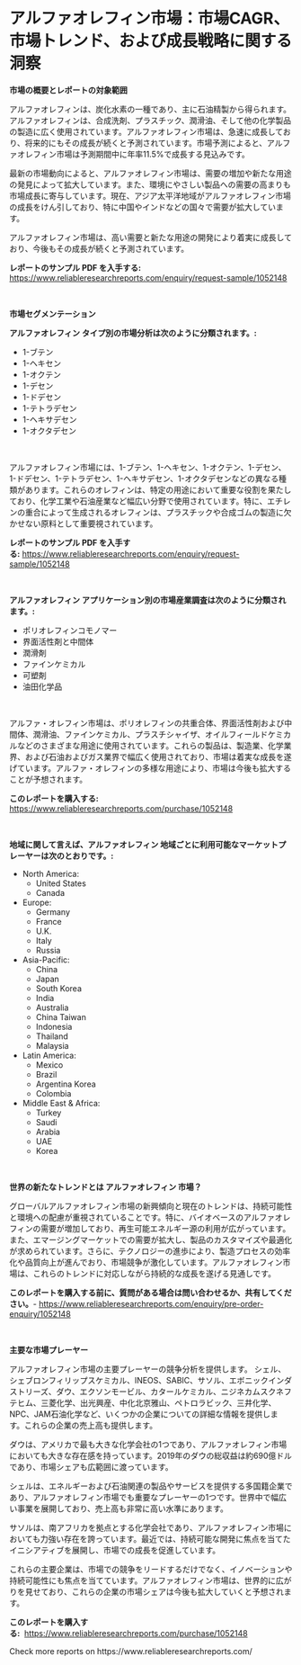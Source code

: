 <p><h1>アルファオレフィン市場：市場CAGR、市場トレンド、および成長戦略に関する洞察</h1></p><p><strong>市場の概要とレポートの対象範囲</strong></p>
<p><p>アルファオレフィンは、炭化水素の一種であり、主に石油精製から得られます。アルファオレフィンは、合成洗剤、プラスチック、潤滑油、そして他の化学製品の製造に広く使用されています。アルファオレフィン市場は、急速に成長しており、将来的にもその成長が続くと予測されています。市場予測によると、アルファオレフィン市場は予測期間中に年率11.5%で成長する見込みです。</p><p>最新の市場動向によると、アルファオレフィン市場は、需要の増加や新たな用途の発見によって拡大しています。また、環境にやさしい製品への需要の高まりも市場成長に寄与しています。現在、アジア太平洋地域がアルファオレフィン市場の成長をけん引しており、特に中国やインドなどの国々で需要が拡大しています。</p><p>アルファオレフィン市場は、高い需要と新たな用途の開発により着実に成長しており、今後もその成長が続くと予測されています。</p></p>
<p><strong>レポートのサンプル PDF を入手する:</strong> <a href="https://www.reliableresearchreports.com/enquiry/request-sample/1052148">https://www.reliableresearchreports.com/enquiry/request-sample/1052148</a></p>
<p>&nbsp;</p>
<p><strong>市場セグメンテーション</strong></p>
<p><strong>アルファオレフィン タイプ別の市場分析は次のように分類されます。:</strong></p>
<p><ul><li>1-ブテン</li><li>1-ヘキセン</li><li>1-オクテン</li><li>1-デセン</li><li>1-ドデセン</li><li>1-テトラデセン</li><li>1-ヘキサデセン</li><li>1-オクタデセン</li></ul></p>
<p>&nbsp;</p>
<p><p>アルファオレフィン市場には、1-ブテン、1-ヘキセン、1-オクテン、1-デセン、1-ドデセン、1-テトラデセン、1-ヘキサデセン、1-オクタデセンなどの異なる種類があります。これらのオレフィンは、特定の用途において重要な役割を果たしており、化学工業や石油産業など幅広い分野で使用されています。特に、エチレンの重合によって生成されるオレフィンは、プラスチックや合成ゴムの製造に欠かせない原料として重要視されています。</p></p>
<p><strong>レポートのサンプル PDF を入手する:</strong>&nbsp;<a href="https://www.reliableresearchreports.com/enquiry/request-sample/1052148">https://www.reliableresearchreports.com/enquiry/request-sample/1052148</a></p>
<p>&nbsp;</p>
<p><strong> アルファオレフィン アプリケーション別の市場産業調査は次のように分類されます。:</strong></p>
<p><ul><li>ポリオレフィンコモノマー</li><li>界面活性剤と中間体</li><li>潤滑剤</li><li>ファインケミカル</li><li>可塑剤</li><li>油田化学品</li></ul></p>
<p>&nbsp;</p>
<p><p>アルファ・オレフィン市場は、ポリオレフィンの共重合体、界面活性剤および中間体、潤滑油、ファインケミカル、プラスチシャイザ、オイルフィールドケミカルなどのさまざまな用途に使用されています。これらの製品は、製造業、化学業界、および石油およびガス業界で幅広く使用されており、市場は着実な成長を遂げています。アルファ・オレフィンの多様な用途により、市場は今後も拡大することが予想されます。</p></p>
<p><strong>このレポートを購入する:</strong>&nbsp; <a href="https://www.reliableresearchreports.com/purchase/1052148">https://www.reliableresearchreports.com/purchase/1052148</a></p>
<p>&nbsp;</p>
<p><strong>地域に関して言えば、アルファオレフィン 地域ごとに利用可能なマーケットプレーヤーは次のとおりです。:</strong></p>
<p><ul>
    <li>
        North America:
        <ul>
            <li>United States</li>
            <li>Canada</li>
        </ul>
    </li>
    <li>
        Europe:
        <ul>
            <li>Germany</li>
            <li>France</li>
            <li>U.K.</li>
            <li>Italy</li>
            <li>Russia</li>
        </ul>
    </li>
    <li>
        Asia-Pacific:
        <ul>
            <li>China</li>
            <li>Japan</li>
            <li>South Korea</li>
            <li>India</li>
            <li>Australia</li>
            <li>China Taiwan</li>
            <li>Indonesia</li>
            <li>Thailand</li>
            <li>Malaysia</li>
        </ul>
    </li>
    <li>
        Latin America:
        <ul>
            <li>Mexico</li>
            <li>Brazil</li>
            <li>Argentina Korea</li>
            <li>Colombia</li>
        </ul>
    </li>
    <li>
        Middle East & Africa:
        <ul>
            <li>Turkey</li>
            <li>Saudi</li>
            <li>Arabia</li>
            <li>UAE</li>
            <li>Korea</li>
        </ul>
    </li>
    </ul></p>
<p>&nbsp;</p>
<p><strong>世界の新たなトレンドとは アルファオレフィン 市場？</strong></p>
<p><p>グローバルアルファオレフィン市場の新興傾向と現在のトレンドは、持続可能性と環境への配慮が重視されていることです。特に、バイオベースのアルファオレフィンの需要が増加しており、再生可能エネルギー源の利用が広がっています。また、エマージングマーケットでの需要が拡大し、製品のカスタマイズや最適化が求められています。さらに、テクノロジーの進歩により、製造プロセスの効率化や品質向上が進んでおり、市場競争が激化しています。アルファオレフィン市場は、これらのトレンドに対応しながら持続的な成長を遂げる見通しです。</p></p>
<p><strong>このレポートを購入する前に、質問がある場合は問い合わせるか、共有してください。</strong>- <a href="https://www.reliableresearchreports.com/enquiry/pre-order-enquiry/1052148">https://www.reliableresearchreports.com/enquiry/pre-order-enquiry/1052148</a></p>
<p>&nbsp;</p>
<p><strong>主要な市場プレーヤー</strong></p>
<p><p>アルファオレフィン市場の主要プレーヤーの競争分析を提供します。 シェル、シェブロンフィリップスケミカル、INEOS、SABIC、サソル、エボニックインダストリーズ、ダウ、エクソンモービル、カタールケミカル、ニジネカムスクネフテヒム、三菱化学、出光興産、中化北京雅山、ペトロラビック、三井化学、NPC、JAM石油化学など、いくつかの企業についての詳細な情報を提供します。これらの企業の売上高も提供します。</p><p>ダウは、アメリカで最も大きな化学会社の1つであり、アルファオレフィン市場においても大きな存在感を持っています。2019年のダウの総収益は約690億ドルであり、市場シェアも広範囲に渡っています。</p><p>シェルは、エネルギーおよび石油関連の製品やサービスを提供する多国籍企業であり、アルファオレフィン市場でも重要なプレーヤーの1つです。世界中で幅広い事業を展開しており、売上高も非常に高い水準にあります。</p><p>サソルは、南アフリカを拠点とする化学会社であり、アルファオレフィン市場においても力強い存在を誇っています。最近では、持続可能な開発に焦点を当てたイニシアティブを展開し、市場での成長を促進しています。</p><p>これらの主要企業は、市場での競争をリードするだけでなく、イノベーションや持続可能性にも焦点を当てています。アルファオレフィン市場は、世界的に広がりを見せており、これらの企業の市場シェアは今後も拡大していくと予想されます。</p></p>
<p><strong>このレポートを購入する:</strong>&nbsp;&nbsp;<a href="https://www.reliableresearchreports.com/purchase/1052148">https://www.reliableresearchreports.com/purchase/1052148</a></p>
<p>Check more reports on https://www.reliableresearchreports.com/</p>